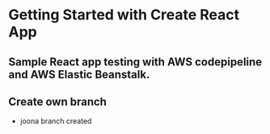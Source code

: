 # Getting Started with Create React App

## Sample React app testing with AWS codepipeline and AWS Elastic Beanstalk.

## Create own branch
-   joona branch created
